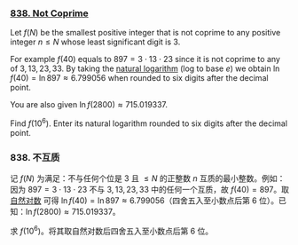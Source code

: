 ### [838. Not Coprime](https://projecteuler.net/problem=838)

Let $f(N)$ be the smallest positive integer that is not coprime to any positive integer $n \le N$ whose least significant digit is $3$.

For example $f(40)$ equals to $897 = 3 \cdot 13 \cdot 23$ since it is not coprime to any of $3,13,23,33$. By taking the [natural logarithm](https://en.wikipedia.org/wiki/Natural_logarithm) (log to base $e$) we obtain $\ln f(40) = \ln 897 \approx 6.799056$ when rounded to six digits after the decimal point.

You are also given $\ln f(2800) \approx 715.019337$.

Find $f(10^6)$. Enter its natural logarithm rounded to six digits after the decimal point.

### 838. 不互质

记 $f(N)$ 为满足：不与任何个位是 $3$ 且 $\leq N$ 的正整数 $n$ 互质的最小整数。例如：因为 $897 = 3 \cdot 13 \cdot 23$ 不与 $3, 13, 23, 33$ 中的任何一个互质，故 $f(40) = 897$。取 [自然对数](https://en.wikipedia.org/wiki/Natural_logarithm) 可得 $\ln f(40) = \ln 897 \approx 6.799056$（四舍五入至小数点后第 6 位）。已知：$\ln f(2800) \approx 715.019337$。

求 $f(10^6)$。将其取自然对数后四舍五入至小数点后第 6 位。